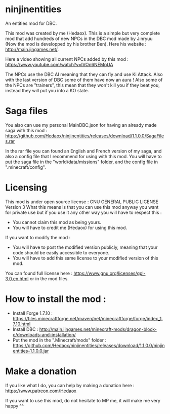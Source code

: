 # ninjinentities
An entities mod for DBC.

This mod was created by me (Hedaox). This is a simple but very complete mod that add hundreds of new NPCs in the DBC mod made by Jinryuu (Now the mod is developped by his brother Ben). Here his website : http://main.jingames.net/.

Here a video showing all current NPCs added by this mod : https://www.youtube.com/watch?v=IVOn6NEMpUA

The NPCs use the DBC AI meaning that they can fly and use Ki Attack. Also with the last version of DBC some of them have now an aura ! Also some of the NPCs are "trainers", this mean that they won't kill you if they beat you, instead they will put you into a KO state. 

# Saga files

You also can use my personal MainDBC.json for having an already made saga with this mod : https://github.com/Hedaox/ninjinentities/releases/download/1.1.0.0/SagaFiles.rar

In the rar file you can found an English and French version of my saga, and also a config file that I recommend for using with this mod. You will have to put the saga file in the "world/data/missions" folder, and the config file in ".minecraft/config".

# Licensing

This mod is under open source license : GNU GENERAL PUBLIC LICENSE Version 3
What this means is that you can use this mod anyway you want for private use
but if you use it any other way you will have to respect this : 
 - You cannot claim this mod as being yours.
 - You will have to credit me (Hedaox) for using this mod.
 
 If you want to modify the mod :
 - You will have to post the modified version publicly, meaning that your code 
 should be easily accessible to everyone.
 - You will have to add this same license to your modified version of this mod.
 
You can found full license here : https://www.gnu.org/licenses/gpl-3.0.en.html or in the mod files.

# How to install the mod : 
- Install Forge 1.7.10 : https://files.minecraftforge.net/maven/net/minecraftforge/forge/index_1.7.10.html
- Install DBC : http://main.jingames.net/minecraft-mods/dragon-block-c/downloads-and-installation/
- Put the mod in the ".Minecraft/mods" folder : https://github.com/Hedaox/ninjinentities/releases/download/1.1.0.0/ninjinentities-1.1.0.0.jar

# Make a donation
If you like what I do, you can help by making a donation here : https://www.patreon.com/Hedaox

If you want to use this mod, do not hesitate to MP me, it will make me very happy ^^
